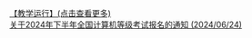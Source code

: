 <a href='https://jwc.cuit.edu.cn/tzgg/jxyx.htm'>【教学运行】(点击查看更多)<a/><br/><a href="https://jwc.cuit.edu.cn/info/1174/2965.htm" target="_blank">关于2024年下半年全国计算机等级考试报名的通知 (2024/06/24)</a><br/><br/>